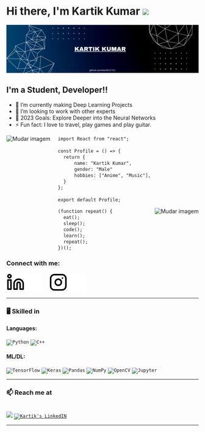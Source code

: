 # Hi there, I'm Kartik Kumar  <img src="https://media.giphy.com/media/hvRJCLFzcasrR4ia7z/giphy.gif" width="3%"></a>

![Kartik Kumar](./img/kartikkumar1.png?raw=true)

## I'm a Student, Developer!!

- 🌱 I’m currently making Deep Learning Projects
- 👯 I’m looking to work with other experts
- 🥅 2023 Goals: Explore Deeper into the Neural Networks
- ⚡ Fun fact: I love to travel, play games and play guitar.

</center>

<img align='left' height='220' style="margin-right:20px" src='assets/firmware.svg' alt='Mudar imagem'>

```tsx
import React from "react";

const Profile = () => {
  return {
      name: "Kartik Kumar",
      gender: "Male"
      hobbies: ["Anime", "Music"],
  }
};

export default Profile;
```

<img align='right' height='170' style="margin-left:20px" src='assets/programming.svg' alt='Mudar imagem'>

```tsx
(function repeat() {
  eat();
  sleep();
  code();
  learn();
  repeat();
})();
```

</div>


### Connect with me:

[![website](./img/linkedin-light.svg)](https://linkedin.com/in/kartik11721#gh-light-mode-only)[![website](./img/linkedin-dark.svg)](https://linkedin.com/in/kartik11721#gh-dark-mode-only)
&nbsp;&nbsp;
[![website](./img/instagram-light.svg)](https://instagram.com/kartik11721#gh-light-mode-only)[![website](./img/instagram-dark.svg)](https://instagram.com/kartik11721#gh-dark-mode-only)

<!-- ### Languages and Tools: -->

<!-- [<img align="left" alt="Visual Studio Code" width="26px" src="https://cdn.jsdelivr.net/gh/devicons/devicon/icons/vscode/vscode-original.svg" style="padding-right:10px;" />]()
[<img align="left" alt="Jupyter Notebook" width="26px" src="https://cdn.jsdelivr.net/gh/devicons/devicon/icons/jupyter/jupyter-original.svg" style="padding-right:10px;" />]()
[<img align="left" alt="Python" width="26px" src="https://cdn.jsdelivr.net/gh/devicons/devicon/icons/python/python-original.svg" style="padding-right:10px;" />]()
[<img align="left" alt="Numpy" width="26px" src="https://cdn.jsdelivr.net/gh/devicons/devicon/icons/numpy/numpy-original.svg" style="padding-right:10px;" />]()
[<img align="left" alt="Pandas" width="26px" src="https://cdn.jsdelivr.net/gh/devicons/devicon/icons/pandas/pandas-original.svg" style="padding-right:10px;" />]()
[<img align="left" alt="Matplotlib" width="26px" src="https://upload.wikimedia.org/wikipedia/commons/8/84/Matplotlib_icon.svg" style="padding-right:10px;" />]()
[<img align="left" alt="MySQL" width="26px" src="https://cdn.jsdelivr.net/gh/devicons/devicon/icons/mysql/mysql-original.svg" style="padding-right:10px;" />]()
[<img align="left" alt="HTML5" width="26px" src="https://cdn.jsdelivr.net/gh/devicons/devicon/icons/html5/html5-original.svg" style="padding-right:10px;" />]()
[<img align="left" alt="CSS3" width="26px" src="https://cdn.jsdelivr.net/gh/devicons/devicon/icons/css3/css3-original.svg" style="padding-right:10px;" />]()
[<img align="left" alt="C" width="26px" src="https://cdn.jsdelivr.net/gh/devicons/devicon/icons/c/c-original.svg" style="padding-right:10px;" />]()
[<img align="left" alt="C++" width="26px" src="https://cdn.jsdelivr.net/gh/devicons/devicon/icons/cplusplus/cplusplus-original.svg" style="padding-right:10px;" />]()
[<img align="left" alt="Git" width="26px" src="https://cdn.jsdelivr.net/gh/devicons/devicon/icons/git/git-original.svg" style="padding-right:10px;" />]() -->


<!-- <br /> -->
<!-- <br /> -->
<hr>
<!-- <br /> -->


###  :desktop_computer: Skilled in 


#### Languages:
<code><img alt="Python" src="https://img.shields.io/badge/python-%2314354C.svg?style=for-the-badge&logo=python&logoColor=white"/></code>
<code><img alt="C++" src="https://img.shields.io/badge/c++-%2300599C.svg?style=for-the-badge&logo=c%2B%2B&logoColor=white"/></code>

#### ML/DL:
<code><img alt="TensorFlow" src="https://img.shields.io/badge/TensorFlow-%23FF6F00.svg?style=for-the-badge&logo=TensorFlow&logoColor=white" /></code>
<code><img alt="Keras" src="https://img.shields.io/badge/Keras-%23D00000.svg?style=for-the-badge&logo=Keras&logoColor=white"/></code>
<code><img alt="Pandas" src="https://img.shields.io/badge/pandas-%23150458.svg?style=for-the-badge&logo=pandas&logoColor=white" /></code>
<code><img alt="NumPy" src="https://img.shields.io/badge/numpy-%23013243.svg?style=for-the-badge&logo=numpy&logoColor=white" /></code>
<code><img alt="OpenCV" src="https://img.shields.io/badge/opencv-%23white.svg?style=for-the-badge&logo=opencv&logoColor=white"/></code>
<code><img alt="Jupyter" src="https://img.shields.io/badge/Jupyter-%23F37626.svg?style=for-the-badge&logo=Jupyter&logoColor=white" /></code>

<hr>

### 📫 Reach me at
<br/>
<code><a href="mailto:kartik11721@gmail.com"><img src="https://img.shields.io/badge/gmail-%23DD0031.svg?&style=for-the-badge&logo=gmail&logoColor=white"/></a></code>
<code><a href="https://www.linkedin.com/in/kartik11721/"><img alt="Kartik's LinkedIN" src="https://img.shields.io/badge/linkedin-%230077B5.svg?style=for-the-badge&logo=linkedin&logoColor=white" /></a></code>
<!-- <a href="https://www.linkedin.com/in/arpita-halder-8718b413b/">
  <img align="left" alt="Arpita's LinkedIN" src="https://img.shields.io/badge/linkedin-%230077B5.svg?style=for-the-badge&logo=linkedin&logoColor=white" />
</a>
<a href="mailto:arpitahalder739@gmail.com?">
  <img src="https://img.shields.io/badge/gmail-%23DD0031.svg?&style=for-the-badge&logo=gmail&logoColor=white"/></a>
</a>
 -->
<hr>
<!-- [instagram]: https://instagram.com/kartik11721
[linkedin]: https://linkedin.com/in/kartik11721 -->

